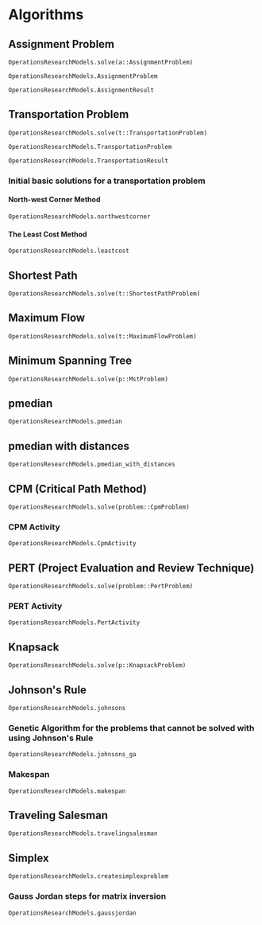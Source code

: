 # Algorithms

## Assignment Problem
```@docs
OperationsResearchModels.solve(a::AssignmentProblem)
```

```@docs
OperationsResearchModels.AssignmentProblem
```

```@docs
OperationsResearchModels.AssignmentResult
```

## Transportation Problem

```@docs
OperationsResearchModels.solve(t::TransportationProblem)
```

```@docs
OperationsResearchModels.TransportationProblem
```

```@docs
OperationsResearchModels.TransportationResult
```

### Initial basic solutions for a transportation problem 

#### North-west Corner Method 

```@docs
OperationsResearchModels.northwestcorner
```

#### The Least Cost Method 

```@docs
OperationsResearchModels.leastcost
```


## Shortest Path
```@docs
OperationsResearchModels.solve(t::ShortestPathProblem)
```

## Maximum Flow
```@docs
OperationsResearchModels.solve(t::MaximumFlowProblem)
```

## Minimum Spanning Tree
```@docs
OperationsResearchModels.solve(p::MstProblem)
```

## pmedian
```@docs
OperationsResearchModels.pmedian
```

## pmedian with distances
```@docs 
OperationsResearchModels.pmedian_with_distances
```

## CPM (Critical Path Method)
```@docs
OperationsResearchModels.solve(problem::CpmProblem)
```

### CPM Activity
```@docs
OperationsResearchModels.CpmActivity
```


## PERT (Project Evaluation and Review Technique)
```@docs
OperationsResearchModels.solve(problem::PertProblem)
```

### PERT Activity
```@docs
OperationsResearchModels.PertActivity
```

## Knapsack 
```@docs
OperationsResearchModels.solve(p::KnapsackProblem)
```

## Johnson's Rule
```@docs
OperationsResearchModels.johnsons
```

### Genetic Algorithm for the problems that cannot be solved with using Johnson's Rule
```@docs
OperationsResearchModels.johnsons_ga
```

### Makespan
```@docs
OperationsResearchModels.makespan
```


## Traveling Salesman
```@docs
OperationsResearchModels.travelingsalesman
```

## Simplex
```@docs 
OperationsResearchModels.createsimplexproblem
```

### Gauss Jordan steps for matrix inversion
```@docs
OperationsResearchModels.gaussjordan
```

